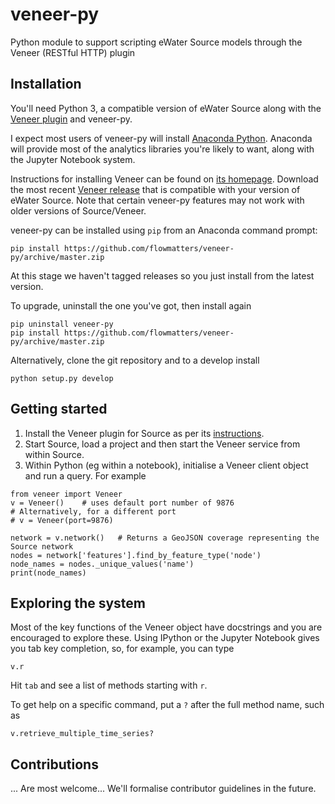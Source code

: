 # veneer-py
Python module to support scripting eWater Source models through the Veneer (RESTful HTTP) plugin

## Installation

You'll need Python 3, a compatible version of eWater Source along with the [Veneer plugin](https://github.com/flowmatters/veneer) and veneer-py.

I expect most users of veneer-py will install [Anaconda Python](https://www.continuum.io/downloads). Anaconda will provide most of the analytics libraries you're likely to want, along with the Jupyter Notebook system.

Instructions for installing Veneer can be found on [its homepage](https://github.com/flowmatters/veneer). Download  the most recent [Veneer release](https://github.com/flowmatters/Veneer/releases) that is compatible with your version of eWater Source. Note that certain veneer-py features may not work with older versions of Source/Veneer.

veneer-py can be installed using `pip` from an Anaconda command prompt:

```
pip install https://github.com/flowmatters/veneer-py/archive/master.zip
```

At this stage we haven't tagged releases so you just install from the latest version.

To upgrade, uninstall the one you've got, then install again

```
pip uninstall veneer-py
pip install https://github.com/flowmatters/veneer-py/archive/master.zip
```

Alternatively, clone the git repository and to a develop install

```
python setup.py develop
```

## Getting started

1. Install the Veneer plugin for Source as per its [instructions](https://github.com/flowmatters/veneer).
2. Start Source, load a project and then start the Veneer service from within Source.
3. Within Python (eg within a notebook), initialise a Veneer client object and run a query. For example

```
from veneer import Veneer
v = Veneer()    # uses default port number of 9876
# Alternatively, for a different port
# v = Veneer(port=9876)

network = v.network()   # Returns a GeoJSON coverage representing the Source network
nodes = network['features'].find_by_feature_type('node')
node_names = nodes._unique_values('name')
print(node_names)
```

## Exploring the system

Most of the key functions of the Veneer object have docstrings and you are encouraged to explore these. Using IPython or the Jupyter Notebook gives you tab key completion, so, for example, you can type

```
v.r
```

Hit `tab` and see a list of methods starting with `r`.

To get help on a specific command, put a `?` after the full method name, such as

```
v.retrieve_multiple_time_series?
```

## Contributions

... Are most welcome... We'll formalise contributor guidelines in the future.
